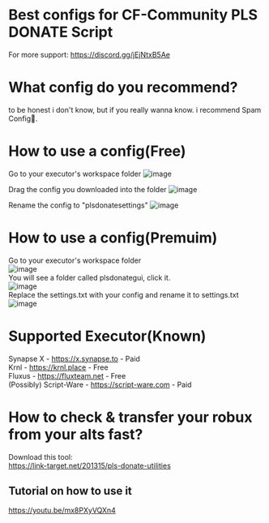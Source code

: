 # Best configs for CF-Community PLS DONATE Script
For more support:
https://discord.gg/jEjNtxB5Ae
# What config do you recommend?
to be honest i don't know, but if you really wanna know. i recommend Spam Config💬.
# How to use a config(Free)
Go to your executor's workspace folder
![image](https://user-images.githubusercontent.com/49023948/208844577-8c82fbec-0728-4c1a-a268-4c1c83b62cc6.png)


Drag the config you downloaded into the folder
![image](https://user-images.githubusercontent.com/49023948/208844622-b6ad7932-5330-48f5-83d2-925660533e42.png)


Rename the config to "plsdonatesettings"
![image](https://user-images.githubusercontent.com/49023948/208844661-865ff8cc-9b34-4d2a-8860-03e21069a863.png)  
# How to use a config(Premuim)
Go to your executor's workspace folder  
![image](https://user-images.githubusercontent.com/49023948/208844577-8c82fbec-0728-4c1a-a268-4c1c83b62cc6.png)  
You will see a folder called plsdonategui, click it.  
![image](https://user-images.githubusercontent.com/49023948/209438612-3d2276d8-f27f-4b5d-b891-3624659f27a5.png)  
Replace the settings.txt with your config and rename it to settings.txt  
![image](https://user-images.githubusercontent.com/49023948/209438644-f1d8b831-fbe8-45f0-8952-4d290df66dd5.png)

# Supported Executor(Known)
Synapse X - https://x.synapse.to - Paid  
Krnl - https://krnl.place - Free  
Fluxus - https://fluxteam.net - Free  
(Possibly) Script-Ware - https://script-ware.com - Paid
# How to check & transfer your robux from your alts fast?
Download this tool:  
https://link-target.net/201315/pls-donate-utilities
## Tutorial on how to use it
https://youtu.be/mx8PXyVQXn4
